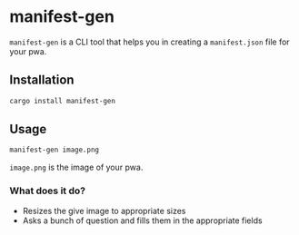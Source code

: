 # manifest-gen

`manifest-gen` is a CLI tool that helps you in creating a `manifest.json` file for your pwa.

## Installation

```sh
cargo install manifest-gen
```

## Usage

```sh
manifest-gen image.png
```

`image.png` is the image of your pwa.

### What does it do?

- Resizes the give image to appropriate sizes
- Asks a bunch of question and fills them in the appropriate fields
